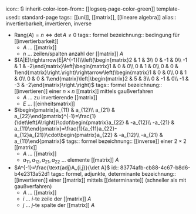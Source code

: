 icon:: 🔃
inherit-color-icon-from:: [[logseq-page-color-green]]
template-used:: standard-page
tags:: [[uni]], [[matrix]], [[lineare algebra]] 
alias:: invertierbarkeit, invertieren, inverse

- $\text{Rang}(A) = n \iff \det A \ne 0$
  tags:: formel
  bezeichnung:: bedingung für [[invertierbarkeit]]
	- $A$ ... [[matrix]]
	- $n$ ... zeilen/spalten anzahl der [[matrix]] $A$
- $(A|E)\rightarrow(E|A^{-1})\\\left(\begin{matrix}2 & 1 & 3\\ 0 & -1 & 0\\ -1 & 1 & -2\end{matrix}\left|\begin{matrix}1 & 0 & 0\\ 0 & 1 & 0\\ 0 & 0 & 1\end{matrix}\right.\right)\rightarrow\left(\begin{matrix}1 & 0 & 0\\ 0 & 1 & 0\\ 0 & 0 & 1\end{matrix}\left|\begin{matrix}2 & 5 & 3\\ 0 & -1 & 0\\ -1 & -3 & -2\end{matrix}\right.\right)$
  tags:: formel
  bezeichnung:: [[invertieren]] einer $n\times n$ [[matrix]] mittels gaußverfahren
	- $A$ ... zu invertierende [[matrix]]
	- $E$ ... [[einheitsmatrix]]
- $\begin{pmatrix}a_{11} & a_{12}\\ a_{21} & a_{22}\end{pmatrix}^{-1}=\frac{1}{\det\left(A\right)}\cdot\begin{pmatrix}a_{22} & -a_{12}\\ -a_{21} & a_{11}\end{pmatrix}=\frac{1}{a_{11}a_{22}-a_{12}a_{21}}\cdot\begin{pmatrix}a_{22} & -a_{12}\\ -a_{21} & a_{11}\end{pmatrix}$
  tags:: formel
  bezeichnung:: [[inverse]] einer $2\times2$ [[matrix]]
	- $A$ ... [[matrix]]
	- $a_{11}, a_{12}, a_{21},a_{22}$ ... elemente [[matrix]] $A$
- $A^{-1}=\frac{\text{adj}A_{i,j}}{\det A}$
  id:: 83774afb-cb88-4c67-b8d6-b4e2313a52d1
  tags:: formel, adjunkte, determinante
  bezeichnung:: [[invertieren]] einer [[matrix]] mittels [[determinante]] (schneller als mit gaußverfahren)
	- $A$ ... [[matrix]]
	- $i$ ... $i$-te zeile der [[matrix]] $A$
	- $j$ ... $j$-te spalte der [[matrix]] $A$